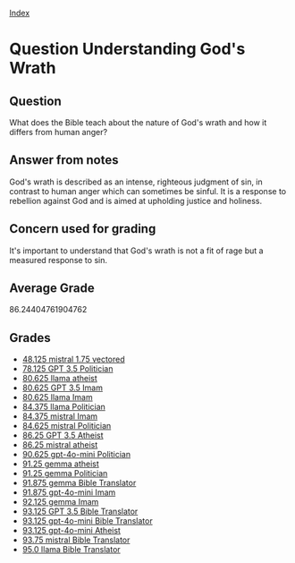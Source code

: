 
[Index](../../index.md)
# Question Understanding God's Wrath
## Question
What does the Bible teach about the nature of God's wrath and how it differs from human anger?

## Answer from notes
God's wrath is described as an intense, righteous judgment of sin, in contrast to human anger which can sometimes be sinful. It is a response to rebellion against God and is aimed at upholding justice and holiness.

## Concern used for grading
It's important to understand that God's wrath is not a fit of rage but a measured response to sin.

## Average Grade
86.24404761904762

## Grades
 * [48.125 mistral 1.75 vectored](../answers/mistral_1.75_vectored/Understanding_God_s_Wrath.md)
 * [78.125 GPT 3.5 Politician](../answers/GPT_3.5_Politician/Understanding_God_s_Wrath.md)
 * [80.625 llama atheist](../answers/llama_atheist/Understanding_God_s_Wrath.md)
 * [80.625 GPT 3.5 Imam](../answers/GPT_3.5_Imam/Understanding_God_s_Wrath.md)
 * [80.625 llama Imam](../answers/llama_Imam/Understanding_God_s_Wrath.md)
 * [84.375 llama Politician](../answers/llama_Politician/Understanding_God_s_Wrath.md)
 * [84.375 mistral Imam](../answers/mistral_Imam/Understanding_God_s_Wrath.md)
 * [84.625 mistral Politician](../answers/mistral_Politician/Understanding_God_s_Wrath.md)
 * [86.25 GPT 3.5 Atheist](../answers/GPT_3.5_Atheist/Understanding_God_s_Wrath.md)
 * [86.25 mistral atheist](../answers/mistral_atheist/Understanding_God_s_Wrath.md)
 * [90.625 gpt-4o-mini Politician](../answers/gpt-4o-mini_Politician/Understanding_God_s_Wrath.md)
 * [91.25 gemma atheist](../answers/gemma_atheist/Understanding_God_s_Wrath.md)
 * [91.25 gemma Politician](../answers/gemma_Politician/Understanding_God_s_Wrath.md)
 * [91.875 gemma Bible Translator](../answers/gemma_Bible_Translator/Understanding_God_s_Wrath.md)
 * [91.875 gpt-4o-mini Imam](../answers/gpt-4o-mini_Imam/Understanding_God_s_Wrath.md)
 * [92.125 gemma Imam](../answers/gemma_Imam/Understanding_God_s_Wrath.md)
 * [93.125 GPT 3.5 Bible Translator](../answers/GPT_3.5_Bible_Translator/Understanding_God_s_Wrath.md)
 * [93.125 gpt-4o-mini Bible Translator](../answers/gpt-4o-mini_Bible_Translator/Understanding_God_s_Wrath.md)
 * [93.125 gpt-4o-mini Atheist](../answers/gpt-4o-mini_Atheist/Understanding_God_s_Wrath.md)
 * [93.75 mistral Bible Translator](../answers/mistral_Bible_Translator/Understanding_God_s_Wrath.md)
 * [95.0 llama Bible Translator](../answers/llama_Bible_Translator/Understanding_God_s_Wrath.md)
